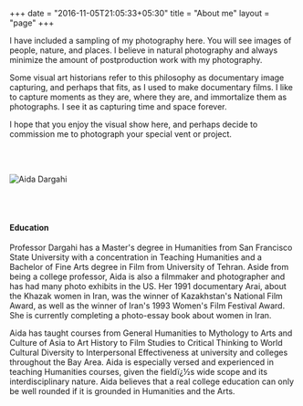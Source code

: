 +++
date = "2016-11-05T21:05:33+05:30"
title = "About me"
layout = "page"
+++

<p>I have included a sampling of my photography here. You will see images of people, nature, and places. I believe in 
natural photography and always minimize the amount of postproduction work with my photography. </p>

<p>Some visual art historians refer to this philosophy as documentary image capturing, and perhaps that fits, 
as I used to make documentary films. I like to capture moments as they are, where they are, and immortalize 
them as photographs. I see it as capturing time and space forever.</p>

<p>I hope that you enjoy the visual show here, and perhaps decide to commission me to photograph your 
special vent or project.</p>
<br><br>

![Aida Dargahi][1]

<br><br>

#### Education

Professor Dargahi has a Master's degree in Humanities from San Francisco State University with a concentration in Teaching Humanities and a Bachelor of Fine Arts degree in Film from University of Tehran. Aside from being a college professor, Aida is also a filmmaker and photographer and has had many photo exhibits in the US. Her 1991 documentary Arai, about the Khazak women in Iran, was the winner of Kazakhstan's National Film Award, as well as the winner of Iran's 1993 Women's Film Festival Award. She is currently completing a photo-essay book about women in Iran. 

Aida has taught courses from General Humanities to Mythology to Arts and Culture of Asia to Art History to Film Studies to Critical Thinking to World Cultural Diversity to Interpersonal Effectiveness at university and colleges throughout the Bay Area. Aida is especially versed and experienced in teaching Humanities courses, given the fieldï¿½s wide scope and its interdisciplinary nature. Aida believes that a real college education can only be well rounded if it is grounded in Humanities and the Arts.

[1]: /assets/images/aida-dargahi-portrait.jpg